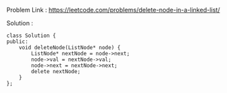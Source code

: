 Problem Link : https://leetcode.com/problems/delete-node-in-a-linked-list/

Solution : 

```
class Solution {
public:
    void deleteNode(ListNode* node) {
        ListNode* nextNode = node->next;
        node->val = nextNode->val;
        node->next = nextNode->next;
        delete nextNode;
    }
};

```